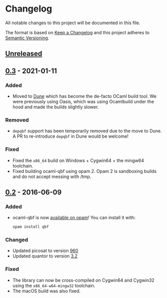 # Changelog

All notable changes to this project will be documented in this file.

The format is based on [Keep a Changelog][Keep a Changelog] and this project adheres to [Semantic Versioning][Semantic Versioning].

## [Unreleased]

## [0.3][] - 2021-01-11

### Added

- Moved to [Dune](https://github.com/ocaml/dune) which has become the
  de-facto OCaml build tool. We were previously using Oasis, which was
  using Ocamlbuild under the hood and made the builds slightly slower.

### Removed

- `depqbf` support has been temporarily removed due to the move to Dune. A
  PR to re-introduce `depqbf` in Dune would be welcome!

### Fixed

- Fixed the `x86_64` build on Windows + Cygwin64 + the mingw64 toolchain.
- Fixed building ocaml-qbf using opam 2. Opam 2 is sandboxing builds and
  do not accept messing with /tmp.

## [0.2][] - 2016-06-09

### Added

- ocaml-qbf is now [available on
  opam](https://opam.ocaml.org/packages/qbf)! You can install it with:

  ```sh
  opam install qbf
  ```

### Changed

- Updated picosat to version [960](http://fmv.jku.at/picosat/)
- Updated quantor to version [3.2](http://fmv.jku.at/quantor/)

### Fixed

- The library can now be cross-compiled on Cygwin64 and Cygwin32 using the
  `x86_64-w64-mingw32` toolchain.
- The macOS build was also fixed.

[Keep a Changelog]: https://keepachangelog.com/
[Semantic Versioning]: https://semver.org/
[Unreleased]: https://github.com/c-cube/ocaml-qbf/compare/0.3...HEAD
[0.3]: https://github.com/c-cube/ocaml-qbf/compare/0.2..0.3
[0.2]: https://github.com/c-cube/ocaml-qbf/releases/0.2
